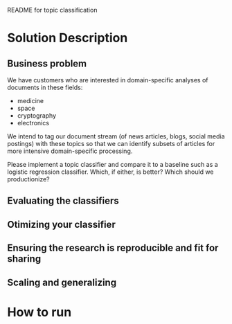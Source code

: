 README for topic classification

# Solution Description

## Business problem

We have customers who are interested in domain-specific analyses of documents in these fields:

- medicine
- space
- cryptography
- electronics

We intend to tag our document stream (of news articles, blogs, social media postings) with these topics so that we can identify subsets of articles for more intensive domain-specific processing.

Please implement a topic classifier and compare it to a baseline such as a logistic regression classifier. Which, if either, is better? Which should we productionize?

## Evaluating the classifiers



## Otimizing your classifier
## Ensuring the research is reproducible and fit for sharing
## Scaling and generalizing

# How to run